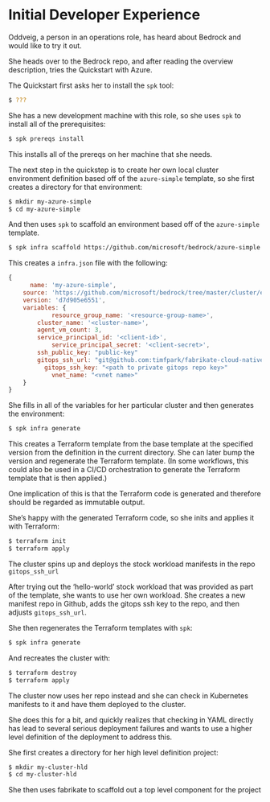 # Initial Developer Experience

Oddveig, a person in an operations role, has heard about Bedrock and would like to try it out.

She heads over to the Bedrock repo, and after reading the overview description, tries the Quickstart with Azure.

The Quickstart first asks her to install the `spk` tool:
```bash
$ ???
```

She has a new development machine with this role, so she uses `spk` to install all of the prerequisites:

```bash
$ spk prereqs install
```

This installs all of the prereqs on her machine that she needs.

The next step in the quickstep is to create her own local cluster environment definition based off of the `azure-simple` template, so she first creates a directory for that environment:

```bash
$ mkdir my-azure-simple
$ cd my-azure-simple
```

And then uses `spk` to scaffold an environment  based off of the `azure-simple` template.

```bash
$ spk infra scaffold https://github.com/microsoft/bedrock/azure-simple
```

This creates a `infra.json` file with the following:

```js
{
	  name: 'my-azure-simple',
    source: 'https://github.com/microsoft/bedrock/tree/master/cluster/environments/azure-simple',
    version: 'd7d905e6551',
    variables: {
		    resource_group_name: '<resource-group-name>',
        cluster_name: '<cluster-name>',
        agent_vm_count: 3,
        service_principal_id: '<client-id>',
 		    service_principal_secret: '<client-secret>',
        ssh_public_key: "public-key"
        gitops_ssh_url: "git@github.com:timfpark/fabrikate-cloud-native-manifests.git"
	      gitops_ssh_key: "<path to private gitops repo key>"
		    vnet_name: "<vnet name>"
    }
}
```

She fills in all of the variables for her particular cluster and then generates the environment:

```bash
$ spk infra generate
```

This creates a Terraform template from the base template at the specified version from the definition in the current directory.  She can later bump the version and regenerate the Terraform template.   (In some workflows, this could also be used in a CI/CD orchestration to generate the Terraform template that is then applied.)

One implication of this is that the Terraform code is generated and therefore should be regarded as immutable output.

She’s happy with the generated Terraform code, so she inits and applies it with Terraform:

```bash
$ terraform init
$ terraform apply
```

The cluster spins up and deploys the stock workload manifests in the repo  `gitops_ssh_url`

After trying out the ‘hello-world’ stock workload that was provided as part of the template, she wants to use her own workload.  She creates a new manifest repo in Github, adds the gitops ssh key to the repo, and then adjusts `gitops_ssh_url`.

She then regenerates the Terraform templates with `spk`:

```bash
$ spk infra generate
```

And recreates the cluster with:

```bash
$ terraform destroy
$ terraform apply
```

The cluster now uses her repo instead and she can check in Kubernetes manifests to it and have them deployed to the cluster.

She does this for a bit, and quickly realizes that checking in YAML directly has lead to several serious deployment failures and wants to use a higher level definition of the deployment to address this.

She first creates a directory for her high level definition project:

```bash
$ mkdir my-cluster-hld
$ cd my-cluster-hld
```

She then uses fabrikate to scaffold out a top level component for the project
